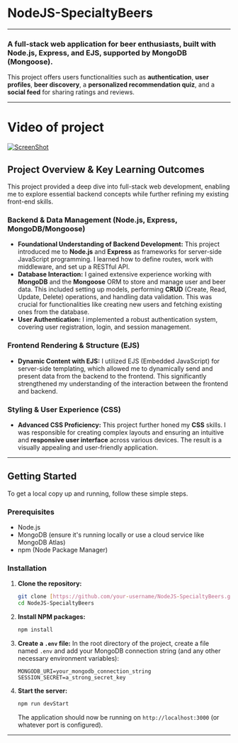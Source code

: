 # NodeJS-SpecialtyBeers

---

### A full-stack web application for beer enthusiasts, built with **Node.js**, **Express**, and **EJS**, supported by **MongoDB (Mongoose)**.

This project offers users functionalities such as **authentication**, **user profiles**, **beer discovery**, a **personalized recommendation quiz**, and a **social feed** for sharing ratings and reviews.

---
# Video of project
[![ScreenShot](https://github.com/user-attachments/assets/513067f0-d6b1-45fd-ae4c-928d0bf4bcf4)](https://vimeo.com/1098445265?share=copy)




## Project Overview & Key Learning Outcomes

This project provided a deep dive into full-stack web development, enabling me to explore essential backend concepts while further refining my existing front-end skills.

### Backend & Data Management (Node.js, Express, MongoDB/Mongoose)

* **Foundational Understanding of Backend Development:** This project introduced me to **Node.js** and **Express** as frameworks for server-side JavaScript programming. I learned how to define routes, work with middleware, and set up a RESTful API.
* **Database Interaction:** I gained extensive experience working with **MongoDB** and the **Mongoose** ORM to store and manage user and beer data. This included setting up models, performing **CRUD** (Create, Read, Update, Delete) operations, and handling data validation. This was crucial for functionalities like creating new users and fetching existing ones from the database.
* **User Authentication:** I implemented a robust authentication system, covering user registration, login, and session management.

### Frontend Rendering & Structure (EJS)

* **Dynamic Content with EJS:** I utilized EJS (Embedded JavaScript) for server-side templating, which allowed me to dynamically send and present data from the backend to the frontend. This significantly strengthened my understanding of the interaction between the frontend and backend.

### Styling & User Experience (CSS)

* **Advanced CSS Proficiency:** This project further honed my **CSS** skills. I was responsible for creating complex layouts and ensuring an intuitive and **responsive user interface** across various devices. The result is a visually appealing and user-friendly application.

---

## Getting Started

To get a local copy up and running, follow these simple steps.

### Prerequisites

* Node.js
* MongoDB (ensure it's running locally or use a cloud service like MongoDB Atlas)
* npm (Node Package Manager)

### Installation

1.  **Clone the repository:**
    ```bash
    git clone [https://github.com/your-username/NodeJS-SpecialtyBeers.git](https://github.com/your-username/NodeJS-SpecialtyBeers.git)
    cd NodeJS-SpecialtyBeers
    ```
2.  **Install NPM packages:**
    ```bash
    npm install
    ```
3.  **Create a `.env` file:**
    In the root directory of the project, create a file named `.env` and add your MongoDB connection string (and any other necessary environment variables):
    ```
    MONGODB_URI=your_mongodb_connection_string
    SESSION_SECRET=a_strong_secret_key
    ```
4.  **Start the server:**
    ```bash
    npm run devStart
    ```
    The application should now be running on `http://localhost:3000` (or whatever port is configured).

---
